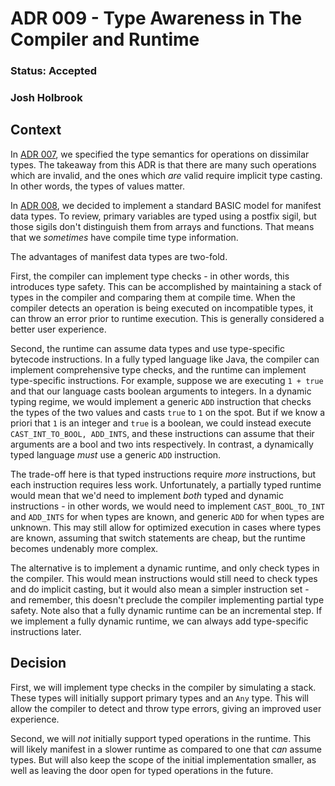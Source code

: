 # ADR 009 - Type Awareness in The Compiler and Runtime
### Status: Accepted
### Josh Holbrook

## Context

In [ADR 007](./007-type-semantics.md), we specified the type semantics for
operations on dissimilar types. The takeaway from this ADR is that there are
many such operations which are invalid, and the ones which *are* valid require
implicit type casting. In other words, the types of values matter.

In [ADR 008](./008-sigils.md), we decided to implement a standard BASIC
model for manifest data types. To review, primary variables are typed using a
postfix sigil, but those sigils don't distinguish them from arrays and
functions. That means that we *sometimes* have compile time type information.

The advantages of manifest data types are two-fold.

First, the compiler can implement type checks - in other words, this introduces
type safety. This can be accomplished by maintaining a stack of types in the
compiler and comparing them at compile time. When the compiler detects
an operation is being executed on incompatible types, it can throw an error
prior to runtime execution. This is generally considered a better user
experience.

Second, the runtime can assume data types and use type-specific bytecode
instructions. In a fully typed language like Java, the compiler can implement
comprehensive type checks, and the runtime can implement type-specific
instructions. For example, suppose we are executing `1 + true` and that our
language casts boolean arguments to integers. In a dynamic typing regime, we
would implement a generic `ADD` instruction that checks the types of the two
values and casts `true` to `1` on the spot. But if we know a priori that `1` is
an integer and `true` is a boolean, we could instead execute
`CAST_INT_TO_BOOL, ADD_INTS`, and these instructions can assume that their
arguments are a bool and two ints respectively. In contrast, a dynamically
typed language *must* use a generic `ADD` instruction.

The trade-off here is that typed instructions require *more* instructions,
but each instruction requires less work. Unfortunately, a partially typed
runtime would mean that we'd need to implement *both* typed and dynamic
instructions - in other words, we would need to implement `CAST_BOOL_TO_INT`
and `ADD_INTS` for when types are known, and generic `ADD` for when types
are unknown. This may still allow for optimized execution in cases where
types are known, assuming that switch statements are cheap, but the runtime
becomes undenably more complex.

The alternative is to implement a dynamic runtime, and only check types in
the compiler. This would mean instructions would still need to check types
and do implicit casting, but it would also mean a simpler instruction set - and
remember, this doesn't preclude the compiler implementing partial type safety.
Note also that a fully dynamic runtime can be an incremental step. If we
implement a fully dynamic runtime, we can always add type-specific instructions
later.

## Decision

First, we will implement type checks in the compiler by simulating a stack.
These types will initially support primary types and an `Any` type. This will
allow the compiler to detect and throw type errors, giving an improved user
experience.

Second, we will *not* initially support typed operations in the runtime. This
will likely manifest in a slower runtime as compared to one that *can* assume
types. But will also keep the scope of the initial implementation smaller,
as well as leaving the door open for typed operations in the future.
